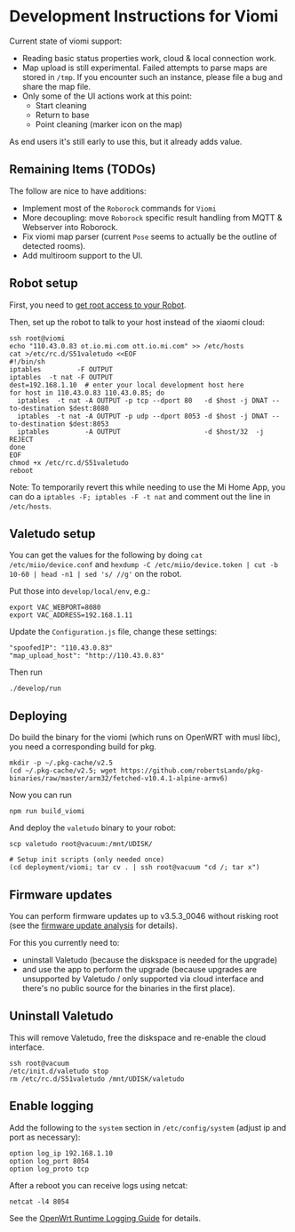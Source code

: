 # Development Instructions for Viomi

Current state of viomi support:

*   Reading basic status properties work, cloud & local connection work.
*   Map upload is still experimental. Failed attempts to parse maps are stored in `/tmp`.
    If you encounter such an instance, please file a bug and share the map file.
*   Only some of the UI actions work at this point:
    *   Start cleaning
    *   Return to base
    *   Point cleaning (marker icon on the map)

As end users it's still early to use this, but it already adds value.

## Remaining Items (TODOs)

The follow are nice to have additions:

* Implement most of the `Roborock` commands for `Viomi`
* More decoupling: move `Roborock` specific result handling from MQTT & Webserver into Roborock.
* Fix viomi map parser (current `Pose` seems to actually be the outline of detected rooms).
* Add multiroom support to the UI.

## Robot setup

First, you need to [get root access to your Robot](https://itooktheredpill.irgendwo.org/2020/rooting-xiaomi-vacuum-robot/).

Then, set up the robot to talk to your host instead of the xiaomi cloud:

```shell
ssh root@viomi
echo "110.43.0.83 ot.io.mi.com ott.io.mi.com" >> /etc/hosts
cat >/etc/rc.d/S51valetudo <<EOF
#!/bin/sh
iptables         -F OUTPUT
iptables  -t nat -F OUTPUT
dest=192.168.1.10  # enter your local development host here
for host in 110.43.0.83 110.43.0.85; do
  iptables  -t nat -A OUTPUT -p tcp --dport 80   -d $host -j DNAT --to-destination $dest:8080
  iptables  -t nat -A OUTPUT -p udp --dport 8053 -d $host -j DNAT --to-destination $dest:8053
  iptables         -A OUTPUT                     -d $host/32  -j REJECT
done
EOF
chmod +x /etc/rc.d/S51valetudo
reboot
```

Note: To temporarily revert this while needing to use the Mi Home App,
you can do a `iptables -F; iptables -F -t nat` and comment out the line in `/etc/hosts`.

## Valetudo setup

You can get the values for the following by doing `cat /etc/miio/device.conf` and 
`hexdump -C /etc/miio/device.token | cut -b 10-60 | head -n1 | sed 's/ //g'` on the robot.

Put those into `develop/local/env`, e.g.:

```shell
export VAC_WEBPORT=8080
export VAC_ADDRESS=192.168.1.11
```

Update the `Configuration.js` file, change these settings:

    "spoofedIP": "110.43.0.83"
    "map_upload_host": "http://110.43.0.83"

Then run

    ./develop/run

## Deploying

Do build the binary for the viomi (which runs on OpenWRT with musl libc), you need a corresponding build for pkg.

    mkdir -p ~/.pkg-cache/v2.5
    (cd ~/.pkg-cache/v2.5; wget https://github.com/robertsLando/pkg-binaries/raw/master/arm32/fetched-v10.4.1-alpine-armv6)

Now you can run

    npm run build_viomi

And deploy the `valetudo` binary to your robot:

    scp valetudo root@vacuum:/mnt/UDISK/

    # Setup init scripts (only needed once)
    (cd deployment/viomi; tar cv . | ssh root@vacuum "cd /; tar x")

## Firmware updates

You can perform firmware updates up to v3.5.3_0046 without risking root (see the
[firmware update analysis](https://itooktheredpill.irgendwo.org/2020/viomi-firmware-update-analysis/)
for details).

For this you currently need to:

*   uninstall Valetudo (because the diskspace is needed for the upgrade)
*   and use the app to perform the upgrade (because upgrades are unsupported by Valetudo / only supported via cloud interface and there's no public source for the binaries in the first place).

## Uninstall Valetudo

This will remove Valetudo, free the diskspace and re-enable the cloud interface.

```shell
ssh root@vacuum
/etc/init.d/valetudo stop
rm /etc/rc.d/S51valetudo /mnt/UDISK/valetudo
```

## Enable logging

Add the following to the `system` section in `/etc/config/system` (adjust ip and port as necessary):

	option log_ip 192.168.1.10
	option log_port 8054
	option log_proto tcp

After a reboot you can receive logs using netcat:

    netcat -l4 8054

See the [OpenWrt Runtime Logging Guide](https://openwrt.org/docs/guide-user/base-system/log.essentials)
for details.
